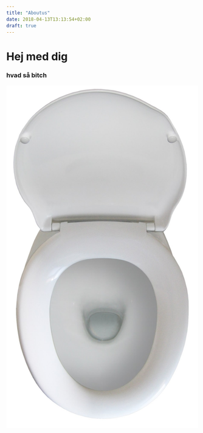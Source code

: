 ```yaml
---
title: "Aboutus"
date: 2018-04-13T13:13:54+02:00
draft: true
---
```


<h1>Hej med dig</h1>

<h3>hvad så bitch</h3>

<img src="imgs/toilet.jpg">